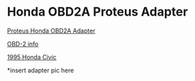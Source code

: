 # Honda OBD2A Proteus Adapter

[Proteus Honda OBD2A Adapter](https://github.com/gerefi/proteus-Honda-OBD2A-adapter)

[OBD-2 info](Vault-Of-Honda-OEM#obd-2)

[1995 Honda Civic](Honda-Civic-1996)

*insert adapter pic here
